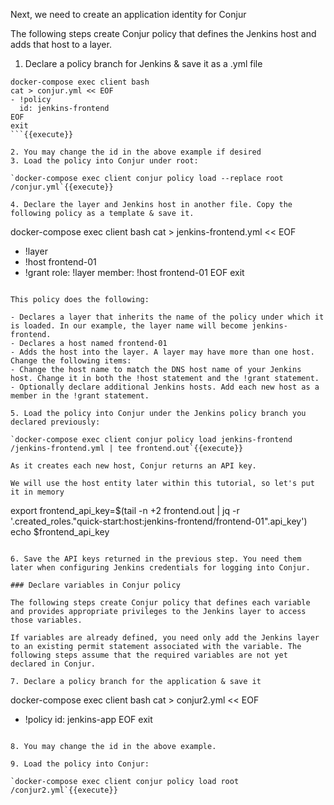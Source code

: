
Next, we need to create an application identity for Conjur

The following steps create Conjur policy that defines the Jenkins host and adds that host to a layer.

1. Declare a policy branch for Jenkins & save it as a .yml file

```
docker-compose exec client bash
cat > conjur.yml << EOF
- !policy
  id: jenkins-frontend
EOF
exit
```{{execute}}

2. You may change the id in the above example if desired
3. Load the policy into Conjur under root: 

`docker-compose exec client conjur policy load --replace root /conjur.yml`{{execute}}

4. Declare the layer and Jenkins host in another file. Copy the following policy as a template & save it.

```
docker-compose exec client bash
cat > jenkins-frontend.yml << EOF
- !layer
- !host frontend-01
- !grant
  role: !layer
  member: !host frontend-01
EOF
exit
```{{execute}}

This policy does the following: 

- Declares a layer that inherits the name of the policy under which it is loaded. In our example, the layer name will become jenkins-frontend.
- Declares a host named frontend-01
- Adds the host into the layer. A layer may have more than one host.
Change the following items:
- Change the host name to match the DNS host name of your Jenkins host. Change it in both the !host statement and the !grant statement.
- Optionally declare additional Jenkins hosts. Add each new host as a member in the !grant statement.

5. Load the policy into Conjur under the Jenkins policy branch you declared previously: 

`docker-compose exec client conjur policy load jenkins-frontend /jenkins-frontend.yml | tee frontend.out`{{execute}}

As it creates each new host, Conjur returns an API key.

We will use the host entity later within this tutorial, so let's put it in memory
```
export frontend_api_key=$(tail -n +2 frontend.out | jq -r '.created_roles."quick-start:host:jenkins-frontend/frontend-01".api_key')
echo $frontend_api_key
```{{execute}}

6. Save the API keys returned in the previous step. You need them later when configuring Jenkins credentials for logging into Conjur.

### Declare variables in Conjur policy

The following steps create Conjur policy that defines each variable and provides appropriate privileges to the Jenkins layer to access those variables.

If variables are already defined, you need only add the Jenkins layer to an existing permit statement associated with the variable. The following steps assume that the required variables are not yet declared in Conjur.

7. Declare a policy branch for the application & save it

```
docker-compose exec client bash
cat > conjur2.yml << EOF
- !policy
  id: jenkins-app
EOF
exit
```{{execute}}

8. You may change the id in the above example.

9. Load the policy into Conjur: 

`docker-compose exec client conjur policy load root /conjur2.yml`{{execute}}
